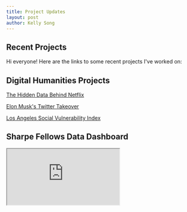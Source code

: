 ```yaml
---
title: Project Updates
layout: post
author: Kelly Song
---
```


## Recent Projects


Hi everyone! Here are the links to some recent projects I've worked on:

## Digital Humanities Projects

<a href="https://n3tf7ix.humspace.ucla.edu/">The Hidden Data Behind Netflix</a>

<a href="https://twittertakeoverproj.humspace.ucla.edu">Elon Musk's Twitter Takeover</a>

<a href="https://storymaps.arcgis.com/stories/1085a8b5ae8843319cfd8595050438bc">Los Angeles Social Vulnerability Index</a>


## Sharpe Fellows Data Dashboard

<iframe src="https://public.tableau.com/app/profile/kelly6086/viz/SHARPEFELLOWSDATADASHBOARD/Sharpe#1"></iframe>
